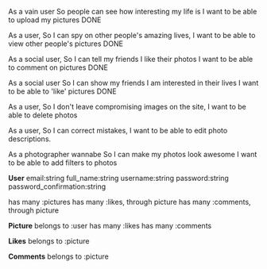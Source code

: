 As a vain user
So people can see how interesting my life is
I want to be able to upload my pictures
DONE

As a user,
So I can spy on other people's amazing lives,
I want to be able to view other people's pictures
DONE

As a social user,
So I can tell my friends I like their photos
I want to be able to comment on pictures
DONE

As a social user
So I can show my friends I am interested in their lives
I want to be able to 'like' pictures
DONE

As a user,
So I don't leave compromising images on the site,
I want to be able to delete photos

As a user,
So I can correct mistakes,
I want to be able to edit photo descriptions.

As a photographer wannabe
So I can make my photos look awesome
I want to be able to add filters to photos

**User**
email:string
full_name:string
username:string
password:string
password_confirmation:string

has many :pictures
has many :likes, through picture
has many :comments, through picture

**Picture**
belongs to :user
has many :likes
has many :comments

**Likes**
belongs to :picture

**Comments**
belongs to :picture
